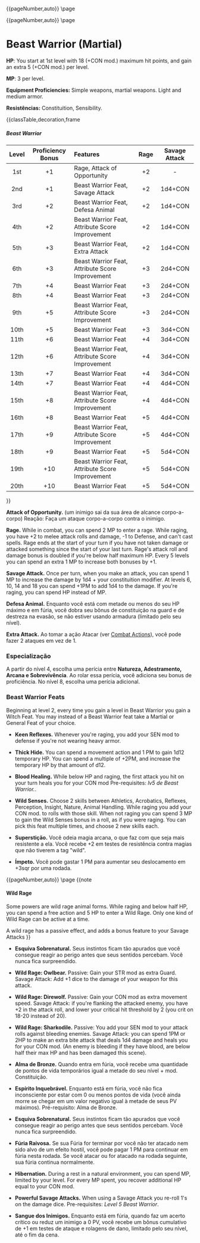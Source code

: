 {{pageNumber,auto}}
\page

{{pageNumber,auto}}
\page
# Beast Warrior (Martial)

<style>.page#p1:after{ display:none; }</style>
**HP**: You start at 1st level with 18 (+CON mod.) maximum hit points, and gain an extra 5 (+CON mod.) per level.

**MP**: 3 per level.

**Equipment Proficiencies:** Simple weapons, martial weapons. Light and medium armor.

**Resistências:** Constituition, Sensibility.

{{classTable,decoration,frame
##### Beast Warrior
| Level | Proficiency Bonus | Features |Rage | Savage Attack | 
| :---: | :---------------: | :------- | :----: |:----: |
| 1st | +1 | Rage, Attack of Opportunity | +2 | - |
| 2nd | +1 | Beast Warrior Feat, Savage Attack | +2 | 1d4+CON |
| 3rd | +2 | Beast Warrior Feat, Defesa Animal | +2 | 1d4+CON |
| 4th | +2 | Beast Warrior Feat, Attribute Score Improvement | +2 | 1d4+CON |
| 5th | +3 | Beast Warrior Feat, Extra Attack | +2 | 1d4+CON |
| 6th | +3 | Beast Warrior Feat, Attribute Score Improvement | +3 | 2d4+CON |
| 7th | +4 | Beast Warrior Feat | +3 | 2d4+CON |
| 8th | +4 | Beast Warrior Feat | +3 | 2d4+CON |
| 9th | +5 | Beast Warrior Feat, Attribute Score Improvement | +3 | 2d4+CON |
| 10th | +5 | Beast Warrior Feat | +3 | 3d4+CON |
| 11th | +6 | Beast Warrior Feat | +4 | 3d4+CON |
| 12th | +6 | Beast Warrior Feat, Attribute Score Improvement | +4 | 3d4+CON |
| 13th | +7 | Beast Warrior Feat | +4 | 3d4+CON |
| 14th | +7 | Beast Warrior Feat | +4 | 4d4+CON |
| 15th | +8 | Beast Warrior Feat, Attribute Score Improvement | +4 | 4d4+CON |
| 16th | +8 | Beast Warrior Feat | +5 | 4d4+CON |
| 17th | +9 | Beast Warrior Feat, Attribute Score Improvement | +5 | 4d4+CON |
| 18th | +9 | Beast Warrior Feat | +5 | 5d4+CON |
| 19th | +10 | Beast Warrior Feat, Attribute Score Improvement | +5 | 5d4+CON |
| 20th | +10 | Beast Warrior Feat | +5 | 5d4+CON |
}}


**Attack of Opportunity.** (um inimigo sai da sua área de alcance corpo-a-corpo) Reação: Faça um ataque corpo-a-corpo contra o inimigo.

**Rage.** While in combat, you can spend 2 MP to enter a rage. While raging, you have +2 to melee attack rolls and damage, -1 to Defense, and can't cast spells. Rage ends at the start of your turn if you have not taken damage or attacked something since the start of your last turn. Rage's attack roll and damage bonus is doubled if you're below half maximum HP. Every 5 levels you can spend an extra 1 MP to increase both bonuses by +1.


**Savage Attack.** Once per turn, when you make an attack, you can spend 1 MP to increase the damage by 1d4 + your constituition modifier. At levels 6, 10, 14 and 18 you can spend +1PM to add 1d4 to the damage. If you're raging, you can spend HP instead of MP.

**Defesa Animal.** Enquanto você está com metade ou menos do seu HP máximo e em fúria, você dobra seu bônus de constituição na guard e de destreza na evasão, se não estiver usando armadura (limitado pelo seu nível).

**Extra Attack.** Ao tomar a ação Atacar (ver [Combat Actions](#pundefined)), você pode fazer 2 ataques em vez de 1.

### Especialização
A partir do nível 4, escolha uma perícia entre **Natureza, Adestramento, Arcana e Sobrevivência**. Ao rolar essa perícia, você adiciona seu bonus de proficiência. No nível 8, escolha uma perícia adicional.

### Beast Warrior Feats
Beginning at level 2, every time you gain a level in Beast Warrior you gain a Witch Feat. You may instead of a Beast Warrior feat take a Martial or General Feat of your choice.

- **Keen Reflexes.** Whenever you're raging, you add your SEN mod to defense if you're not wearing heavy armor.

- **Thick Hide.** You can spend a movement action and 1 PM to gain 1d12 temporary HP. You can spend a multiple of +2PM, and increase the temporary HP by that amount of d12.

- **Blood Healing.** While below HP and raging, the first attack you hit on your turn heals you for your CON mod Pre-requisites: *lv5 de Beast Warrior.*.

- **Wild Senses.** Choose 2 skills between Athletics, Acrobatics, Reflexes, Perception, Insight, Nature, Animal Handling. While raging you add your CON mod. to rolls with those skill. When not raging you can spend 3 MP to gain the Wild Senses bonus in a roll, as if you were raging. You can pick this feat multiple times, and choose 2 new skills each.

- **Superstição.** Você odeia magia arcana, o que faz com que seja mais resistente a ela. Você recebe +2 em testes de resistência contra magias que não tiverem a tag "wild".

- **Ímpeto.** Você pode gastar 1 PM para aumentar seu deslocamento em +3sqr por uma rodada.

{{pageNumber,auto}}
\page
{{note
#### Wild Rage

Some powers are wild rage animal forms. While raging and below half HP, you can spend a free action and 5 HP to enter a Wild Rage. Only one kind of Wild Rage can be active at a time.

A wild rage has a passive effect, and adds a bonus feature to your Savage Attacks
}}

- **Esquiva Sobrenatural.** Seus instintos ficam tão apurados que você consegue reagir ao perigo antes que seus sentidos percebam. Você nunca fica surpreendido.

- **Wild Rage: Owlbear.** Passive: Gain your STR mod as extra Guard. Savage Attack: Add +1 dice to the damage of your weapon for this attack.

- **Wild Rage: Direwolf.** Passive: Gain your CON mod as extra movement speed. Savage Attack: if you're flanking the attacked enemy, you have +2 in the attack roll, and lower your critical hit threshold by 2 (you crit on 18-20 instead of 20).

- **Wild Rage: Sharkodile.** Passive: You add your SEN mod to your attack rolls against bleeding enemies. Savage Attack: you can spend 1PM or 2HP to make an extra bite attack that deals 1d4 damage and heals you for your CON mod. (An enemy is bleeding if they have blood, are below half their max HP and has been damaged this scene).

- **Alma de Bronze.** Quando entra em fúria, você recebe uma quantidade de pontos de vida temporários igual a metade do seu nível + mod. Constituição.

- **Espírito Inquebrável.** Enquanto está em fúria, você não fica inconsciente por estar com 0 ou menos pontos de vida (você ainda morre se chegar em um valor negativo igual à metade de seus PV máximos). Pré-requisito: Alma de Bronze.

- **Esquiva Sobrenatural.** Seus instintos ficam tão apurados que você consegue reagir ao perigo antes que seus sentidos percebam. Você nunca fica surpreendido.

- **Fúria Raivosa.** Se sua Fúria for terminar por você não ter atacado nem sido alvo de um efeito hostil, você pode pagar 1 PM para continuar em fúria nesta rodada. Se você atacar ou for atacado na rodada seguinte, sua fúria continua normalmente.

- **Hibernation.** During a rest in a natural environment, you can spend MP, limited by your level. For every MP spent, you recover additional HP equal to your CON mod.<br>

- **Powerful Savage Attacks.** When using a Savage Attack you re-roll 1's on the damage dice. Pre-requisites: *Level 5 Beast Warrior*.

- **Sangue dos Inimigos.** Enquanto está em fúria, quando faz um acerto crítico ou reduz um inimigo a 0 PV, você recebe um bônus cumulativo de +1 em testes de ataque e rolagens de dano, limitado pelo seu nível, até o fim da cena.



